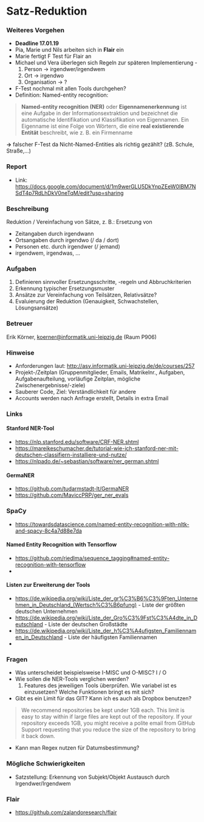 # Satz-Reduktion

### Weiteres Vorgehen
* **Deadline 17.01.19**
* Pia, Marie und Nils arbeiten sich in **Flair** ein
* Marie fertigt F Test für Flair an
* Michael und Vera überlegen sich Regeln zur späteren Implementierung - 
  1. Person  -> irgendwer/irgendwem
  2. Ort -> irgendwo 
  3. Organisation -> ?
* F-Test nochmal mit allen Tools durchgehen?
* Definition: Named-entity recognition:
>**Named-entity recognition (NER)** oder **Eigennamenerkennung** ist eine Aufgabe in der Informationsextraktion und bezeichnet die automatische Identifikation und Klassifikation von Eigennamen. Ein Eigenname ist eine Folge von Wörtern, die eine **real existierende Entität** beschreibt, wie z. B. ein Firmenname

**&rarr;** falscher F-Test da Nicht-Named-Entities als richtig gezählt? (zB. Schule, Straße,...)


### Report
* Link: https://docs.google.com/document/d/1m9werGLU5DkYnpZEeW0IBM7NSdT4p7RdLhDkV0neTqM/edit?usp=sharing 

### Beschreibung
Reduktion / Vereinfachung von Sätze, z. B.: Ersetzung von
* Zeitangaben durch irgendwann
* Ortsangaben durch irgendwo (/ da / dort)
* Personen etc. durch irgendwer (/ jemand)
* irgendwem, irgendwas, ...

### Aufgaben
1. Definieren sinnvoller Ersetzungsschritte, -regeln und Abbruchkriterien
2. Erkennung typischer Ersetzungsmuster
3. Ansätze zur Vereinfachung von Teilsätzen, Relativsätze?
4. Evaluierung der Reduktion (Genauigkeit, Schwachstellen, Lösungsansätze)

### Betreuer
Erik Körner, koerner@informatik.uni-leipzig.de (Raum P906)

### Hinweise
* Anforderungen laut: http://asv.informatik.uni-leipzig.de/de/courses/257 
* Projekt-/Zeitplan (Gruppenmitglieder, Emails, Matrikelnr., Aufgaben, Aufgabenaufteilung, vorläufige Zeitplan, mögliche Zwischenergebnisse/-ziele)
* Sauberer Code, Ziel: Verständlichkeit für andere
* Accounts werden nach Anfrage erstellt, Details in extra Email

### Links

#### Stanford NER-Tool
* https://nlp.stanford.edu/software/CRF-NER.shtml
* https://mareikeschumacher.de/tutorial-wie-ich-stanford-ner-mit-deutschen-classifiern-installiere-und-nutze/ 
* https://nlpado.de/~sebastian/software/ner_german.shtml 

#### GermaNER
* https://github.com/tudarmstadt-lt/GermaNER 
* https://github.com/MaviccPRP/ger_ner_evals 

### SpaCy
* https://towardsdatascience.com/named-entity-recognition-with-nltk-and-spacy-8c4a7d88e7da

#### Named Entity Recognition with Tensorflow
* https://github.com/riedlma/sequence_tagging#named-entity-recognition-with-tensorflow 
* 

#### Listen zur Erweiterung der Tools
* https://de.wikipedia.org/wiki/Liste_der_gr%C3%B6%C3%9Ften_Unternehmen_in_Deutschland_(Wertsch%C3%B6pfung) - Liste der größten deutschen Unternehmen
* https://de.wikipedia.org/wiki/Liste_der_Gro%C3%9Fst%C3%A4dte_in_Deutschland - Liste der deutschen Großstädte
* https://de.wikipedia.org/wiki/Liste_der_h%C3%A4ufigsten_Familiennamen_in_Deutschland - Liste der häufigsten Familiennamen
* 

### Fragen
* Was unterscheidet beispielsweise I-MISC und O-MISC? I / O
* Wie sollen die NER-Tools verglichen werden? 
  1. Features des jeweiligen Tools überprüfen. Wie variabel ist es einzusetzen? Welche Funktionen bringt es mit sich?
* Gibt es ein Limit für das GIT? Kann ich es auch als Dropbox benutzen? 
> We recommend repositories be kept under 1GB each. This limit is easy to stay within if large files are kept out of the repository. If your repository exceeds 1GB, you might receive a polite email from GitHub Support requesting that you reduce the size of the repository to bring it back down.
* Kann man Regex nutzen für Datumsbestimmung?


### Mögliche Schwierigkeiten
* Satzstellung: Erkennung von Subjekt/Objekt Austausch durch Irgendwer/Irgendwem

### Flair
* https://github.com/zalandoresearch/flair